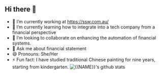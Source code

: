 ## Hi there 👋

- 🔭 I’m currently working at https://ssw.com.au/
- 🌱 I’m currently learning how to integrate into a tech company from a financial perspective
- 👯 I’m looking to collaborate on enhancing the automation of financial systems.
- 💬 Ask me about financial statement
- 😄 Pronouns: She/Her
- ⚡ Fun fact: I have studied traditional Chinese painting for nine years, starting from kindergarten.
![{{NAME}}'s github stats](https://github-readme-stats.vercel.app/api?username={{USERNAME}}&theme=dark)
